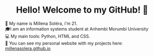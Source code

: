 <h1 align="center"> Hello! Welcome to my GitHub! 👋 </h1>

:information_desk_person: My name is Millena Soléra, i'm 21.
<br>
:mortar_board:I am an information systems student at Anhembi Morumbi University
<br>
:computer: My main tools: Python, HTML and CSS.
<br>
:mag_right: You can see my personal website with my projects here: [millenasolera.github.io](https://millenasolera.github.io) 
